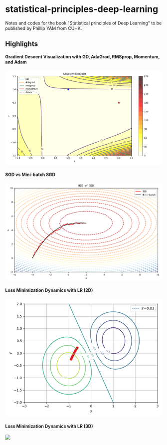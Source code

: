# statistical-principles-deep-learning
Notes and codes for the book "Statistical principles of Deep Learning" to be published by Phillip YAM from CUHK.

## Highlights

#### Gradient Descent Visualization with GD, AdaGrad, RMSprop, Momentum, and Adam

<img src="./figures/GD_visualization.gif" width="800">

#### SGD vs Mini-batch SGD

<img src="./figures/SGD_vs_Minibatch.png" width="700">

#### Loss Minimization Dynamics with LR (2D)

<img src="./figures/SGD.gif" width="700">

#### Loss Minimization Dynamics with LR (3D)

<img src="./figures/SGD_3d.gif" width="700">





